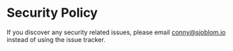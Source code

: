 # Security Policy

If you discover any security related issues, please email conny@sjoblom.io instead of using the issue tracker.
